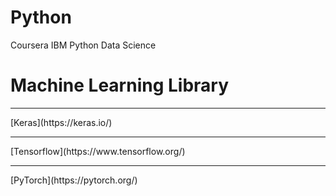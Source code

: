 # Python
Coursera IBM Python Data Science

# Machine Learning Library
<hr>
[Keras](https://keras.io/)

<hr>
[Tensorflow](https://www.tensorflow.org/)

<hr>
[PyTorch](https://pytorch.org/)
